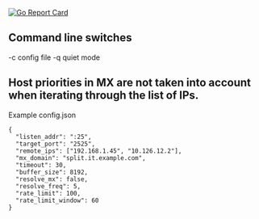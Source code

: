 [![Go Report Card](https://goreportcard.com/badge/github.com/baiomys/dumb-tcp-relay)](https://goreportcard.com/report/github.com/baiomys/dumb-tcp-relay)

## Command line switches  
  -c config file 
  -q quiet mode 

## Host priorities in MX are not taken into account when iterating through the list of IPs.

Example config.json
```
{
  "listen_addr": ":25",
  "target_port": "2525",
  "remote_ips": ["192.168.1.45", "10.126.12.2"],
  "mx_domain": "split.it.example.com",
  "timeout": 30,
  "buffer_size": 8192,
  "resolve_mx": false,
  "resolve_freq": 5,
  "rate_limit": 100,
  "rate_limit_window": 60
}
```

